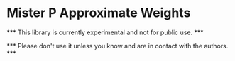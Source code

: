 # Mister P Approximate Weights

*** This library is currently experimental and not for public use. *** 

*** Please don't use it unless you know and are in contact with the authors. *** 

